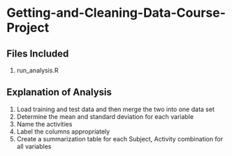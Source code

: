 # Getting-and-Cleaning-Data-Course-Project

## Files Included
1. run_analysis.R

## Explanation of Analysis
1. Load training and test data and then merge the two into one data set
2. Determine the mean and standard deviation for each variable
3. Name the activities
4. Label the columns appropriately
5. Create a summarization table for each Subject, Activity combination for all variables
